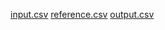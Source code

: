 [input.csv](https://github.com/user-attachments/files/16325638/input.csv)
[reference.csv](https://github.com/user-attachments/files/16325639/reference.csv)
[output.csv](https://github.com/user-attachments/files/16325640/output.csv)
